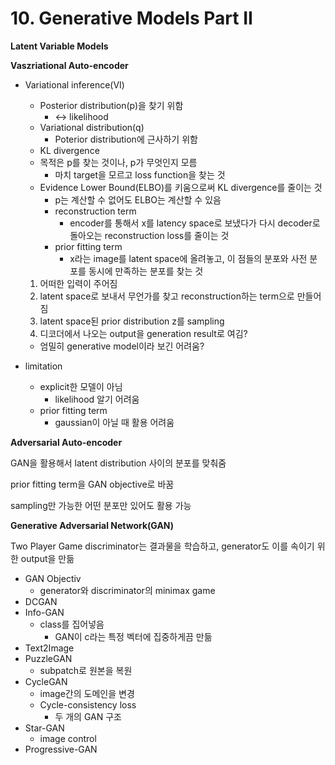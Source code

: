 # 10. Generative Models Part II

**Latent Variable Models**

**Vaszriational Auto-encoder**

- Variational inference(VI)

  - Posterior distribution(p)을 찾기 위함
    - ↔ likelihood
  - Variational distribution(q)
    - Poterior distribution에 근사하기 위함
  - KL divergence
  - 목적은 p를 찾는 것이나, p가 무엇인지 모름
    - 마치 target을 모르고 loss function을 찾는 것
  - Evidence Lower Bound(ELBO)를 키움으로써 KL divergence를 줄이는 것
    - p는 계산할 수 없어도 ELBO는 계산할 수 있음
    - reconstruction term
      - encoder를 통해서 x를 latency space로 보냈다가 다시 decoder로 돌아오는
        reconstruction loss를 줄이는 것
    - prior fitting term
      - x라는 image를 latent space에 올려놓고, 이 점들의 분포와 사전 분포를 동시에
        만족하는 분포를 찾는 것

  1. 어떠한 입력이 주어짐
  2. latent space로 보내서 무언가를 찾고 reconstruction하는 term으로 만들어짐
  3. latent space된 prior distribution z를 sampling
  4. 디코더에서 나오는 output을 generation result로 여김?

  - 엄밀히 generative model이라 보긴 어려움?

- limitation

  - explicit한 모델이 아님
    - likelihood 알기 어려움
  - prior fitting term
    - gaussian이 아닐 때 활용 어려움





**Adversarial Auto-encoder**

GAN을 활용해서 latent distribution 사이의 분포를 맞춰줌

prior fitting term을 GAN objective로 바꿈

sampling만 가능한 어떤 분포만 있어도 활용 가능





**Generative Adversarial Network(GAN)**

Two Player Game
discriminator는 결과물을 학습하고, generator도 이를 속이기 위한 output을 만듦

- GAN Objectiv
  - generator와 discriminator의 minimax game
- DCGAN
- Info-GAN
  - class를 집어넣음
    - GAN이 c라는 특정 벡터에 집중하게끔 만듦
- Text2Image
- PuzzleGAN
  - subpatch로 원본을 복원
- CycleGAN
  - image간의 도메인을 변경
  - Cycle-consistency loss
    - 두 개의 GAN 구조
- Star-GAN
  - image control
- Progressive-GAN
